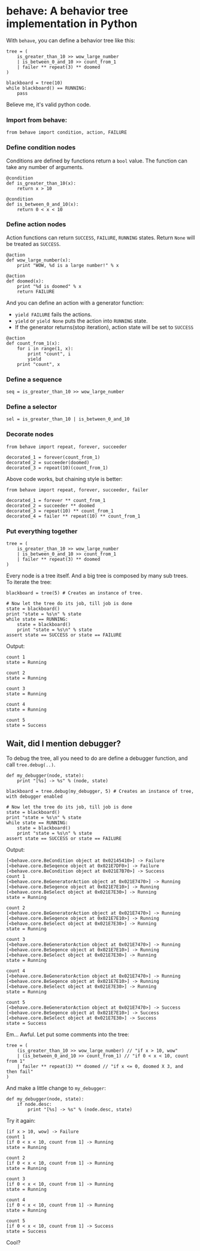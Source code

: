 # behave: A behavior tree implementation in Python

With `behave`, you can define a behavior tree like this:

````
tree = (
    is_greater_than_10 >> wow_large_number
    | is_between_0_and_10 >> count_from_1
    | failer ** repeat(3) ** doomed
)

blackboard = tree(10)
while blackboard() == RUNNING:
    pass

````

Believe me, it's valid python code.

### Import from behave:

````
from behave import condition, action, FAILURE
````

### Define condition nodes

Conditions are defined by functions return a `bool` value. The function can take any number of arguments.

````
@condition
def is_greater_than_10(x):
    return x > 10

@condition
def is_between_0_and_10(x):
    return 0 < x < 10

````

### Define action nodes

Action functions can return `SUCCESS`, `FAILURE`, `RUNNING` states. Return `None` will be treated as `SUCCESS`.

````
@action
def wow_large_number(x):
    print "WOW, %d is a large number!" % x

@action
def doomed(x):
    print "%d is doomed" % x
    return FAILURE
````

And you can define an action with a generator function:

* `yield FAILURE` fails the actions. 
* `yield` or `yield None` puts the action into `RUNNING` state.
* If the generator returns(stop iteration), action state will be set to `SUCCESS`

```
@action
def count_from_1(x):
    for i in range(1, x):
        print "count", i
        yield
    print "count", x

````

### Define a sequence

````
seq = is_greater_than_10 >> wow_large_number
````

### Define a selector

````
sel = is_greater_than_10 | is_between_0_and_10
````

### Decorate nodes

````
from behave import repeat, forever, succeeder

decorated_1 = forever(count_from_1)
decorated_2 = succeeder(doomed)
decorated_3 = repeat(10)(count_from_1)
````

Above code works, but chaining style is better:

````
from behave import repeat, forever, succeeder, failer

decorated_1 = forever ** count_from_1
decorated_2 = succeeder ** doomed
decorated_3 = repeat(10) ** count_from_1
decorated_4 = failer ** repeat(10) ** count_from_1
````

### Put everything together

````
tree = (
    is_greater_than_10 >> wow_large_number
    | is_between_0_and_10 >> count_from_1
    | failer ** repeat(3) ** doomed
)
````

Every node is a tree itself. And a big tree is composed by many sub trees. To iterate the tree:

````
blackboard = tree(5) # Creates an instance of tree.

# Now let the tree do its job, till job is done
state = blackboard()
print "state = %s\n" % state
while state == RUNNING:
    state = blackboard()
    print "state = %s\n" % state
assert state == SUCCESS or state == FAILURE
````

Output:

````
count 1
state = Running

count 2
state = Running

count 3
state = Running

count 4
state = Running

count 5
state = Success
````

## Wait, did I mention debugger?

To debug the tree, all you need to do are define a debugger function, and call `tree.debug(..)`.

````
def my_debugger(node, state):
    print "[%s] -> %s" % (node, state)

blackboard = tree.debug(my_debugger, 5) # Creates an instance of tree, with debugger enabled

# Now let the tree do its job, till job is done
state = blackboard()
print "state = %s\n" % state
while state == RUNNING:
    state = blackboard()
    print "state = %s\n" % state
assert state == SUCCESS or state == FAILURE
````

Output:

````
[<behave.core.BeCondition object at 0x02145410>] -> Failure
[<behave.core.BeSeqence object at 0x021E7DF0>] -> Failure
[<behave.core.BeCondition object at 0x021E7B70>] -> Success
count 1
[<behave.core.BeGeneratorAction object at 0x021E7470>] -> Running
[<behave.core.BeSeqence object at 0x021E7E10>] -> Running
[<behave.core.BeSelect object at 0x021E7E30>] -> Running
state = Running

count 2
[<behave.core.BeGeneratorAction object at 0x021E7470>] -> Running
[<behave.core.BeSeqence object at 0x021E7E10>] -> Running
[<behave.core.BeSelect object at 0x021E7E30>] -> Running
state = Running

count 3
[<behave.core.BeGeneratorAction object at 0x021E7470>] -> Running
[<behave.core.BeSeqence object at 0x021E7E10>] -> Running
[<behave.core.BeSelect object at 0x021E7E30>] -> Running
state = Running

count 4
[<behave.core.BeGeneratorAction object at 0x021E7470>] -> Running
[<behave.core.BeSeqence object at 0x021E7E10>] -> Running
[<behave.core.BeSelect object at 0x021E7E30>] -> Running
state = Running

count 5
[<behave.core.BeGeneratorAction object at 0x021E7470>] -> Success
[<behave.core.BeSeqence object at 0x021E7E10>] -> Success
[<behave.core.BeSelect object at 0x021E7E30>] -> Success
state = Success

````

Em... Awful. Let put some comments into the tree:

````
tree = (
    (is_greater_than_10 >> wow_large_number) // "if x > 10, wow"
    | (is_between_0_and_10 >> count_from_1) // "if 0 < x < 10, count from 1"
    | failer ** repeat(3) ** doomed // "if x <= 0, doomed X 3, and then fail"
)
````

And make a little change to `my_debugger`:

````
def my_debugger(node, state):
    if node.desc:
        print "[%s] -> %s" % (node.desc, state)
````

Try it again:

````
[if x > 10, wow] -> Failure
count 1
[if 0 < x < 10, count from 1] -> Running
state = Running

count 2
[if 0 < x < 10, count from 1] -> Running
state = Running

count 3
[if 0 < x < 10, count from 1] -> Running
state = Running

count 4
[if 0 < x < 10, count from 1] -> Running
state = Running

count 5
[if 0 < x < 10, count from 1] -> Success
state = Success
````

Cool?